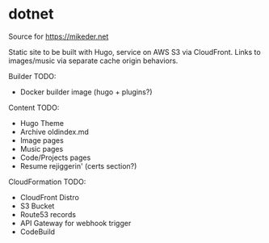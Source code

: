 # dotnet
Source for https://mikeder.net

Static site to be built with Hugo, service on AWS S3 via CloudFront.
Links to images/music via separate cache origin behaviors.

Builder TODO:

  * Docker builder image (hugo + plugins?)

Content TODO:

  * Hugo Theme
  * Archive oldindex.md
  * Image pages
  * Music pages
  * Code/Projects pages
  * Resume rejiggerin' (certs section?)

CloudFormation TODO:

  * CloudFront Distro
  * S3 Bucket
  * Route53 records
  * API Gateway for webhook trigger
  * CodeBuild
